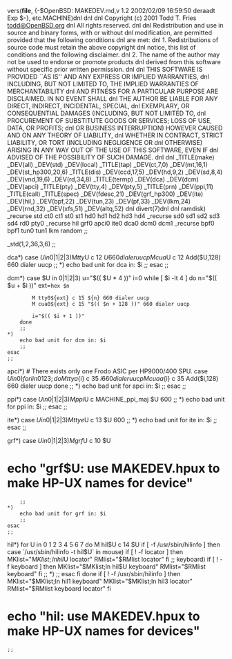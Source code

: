 vers(__file__,
	{-$OpenBSD: MAKEDEV.md,v 1.2 2002/02/09 16:59:50 deraadt Exp $-},
etc.MACHINE)dnl
dnl
dnl Copyright (c) 2001 Todd T. Fries <todd@OpenBSD.org>
dnl All rights reserved.
dnl
dnl Redistribution and use in source and binary forms, with or without
dnl modification, are permitted provided that the following conditions
dnl are met:
dnl 1. Redistributions of source code must retain the above copyright
dnl    notice, this list of conditions and the following disclaimer.
dnl 2. The name of the author may not be used to endorse or promote products
dnl    derived from this software without specific prior written permission.
dnl
dnl THIS SOFTWARE IS PROVIDED ``AS IS'' AND ANY EXPRESS OR IMPLIED WARRANTIES,
dnl INCLUDING, BUT NOT LIMITED TO, THE IMPLIED WARRANTIES OF MERCHANTABILITY
dnl AND FITNESS FOR A PARTICULAR PURPOSE ARE DISCLAIMED.  IN NO EVENT SHALL
dnl THE AUTHOR BE LIABLE FOR ANY DIRECT, INDIRECT, INCIDENTAL, SPECIAL,
dnl EXEMPLARY, OR CONSEQUENTIAL DAMAGES (INCLUDING, BUT NOT LIMITED TO,
dnl PROCUREMENT OF SUBSTITUTE GOODS OR SERVICES; LOSS OF USE, DATA, OR PROFITS;
dnl OR BUSINESS INTERRUPTION) HOWEVER CAUSED AND ON ANY THEORY OF LIABILITY,
dnl WHETHER IN CONTRACT, STRICT LIABILITY, OR TORT (INCLUDING NEGLIGENCE OR
dnl OTHERWISE) ARISING IN ANY WAY OUT OF THE USE OF THIS SOFTWARE, EVEN IF
dnl ADVISED OF THE POSSIBILITY OF SUCH DAMAGE.
dnl
dnl
_TITLE(make)
_DEV(all)
_DEV(std)
_DEV(local)
_TITLE(tap)
_DEV(ct,7,0)
_DEV(mt,16,1)
_DEV(st_hp300,20,6)
_TITLE(dis)
_DEV(ccd,17,5)
_DEV(hd,9,2)
_DEV(sd,8,4)
_DEV(vnd,19,6)
_DEV(rd,34,8)
_TITLE(termp)
_DEV(dca)
_DEV(dcm)
_DEV(apci)
_TITLE(pty)
_DEV(tty,4)
_DEV(pty,5)
_TITLE(prn)
_DEV(ppi,11)
_TITLE(call)
_TITLE(spec)
_DEV(fdesc,21)
_DEV(grf_hp300)
_DEV(ite)
_DEV(hil,)
_DEV(bpf,22)
_DEV(tun,23)
_DEV(pf,33)
_DEV(lkm,24)
_DEV(rnd,32)
_DEV(xfs,51)
_DEV(altq,52)
dnl
divert(7)dnl
dnl
ramdisk)
	_recurse std ct0 ct1 st0 st1 hd0 hd1 hd2 hd3 hd4
	_recurse sd0 sd1 sd2 sd3 sd4 rd0 pty0
	_recurse hil grf0 apci0 ite0 dca0 dcm0 dcm1
	_recurse bpf0 bpf1 tun0 tun1 lkm random
	;;

_std(1,2,36,3,6)
	;;

dca*)
	case $U in
	0|1|2|3)
		M tty$U c 12 $U 660 dialer uucp
		M cua$U c 12 Add($U,128) 660 dialer uucp
		;;
	*)
		echo bad unit for dca in: $i
		;;
	esac
	;;

dcm*)
	case $U in
	0|1|2|3)
		u="$(( $U * 4 ))"
		i=0
		while [ $i -lt 4 ]
		do
			n="$(( $u + $i ))"
			ext=`hex $n`

			M tty0${ext} c 15 ${n} 660 dialer uucp
			M cua0${ext} c 15 "$(( $n + 128 ))" 660 dialer uucp

			i="$(( $i + 1 ))"
		done
		;;
	*)
		echo bad unit for dcm in: $i
		;;
	esac
	;;

apci*)
	# There exists only one Frodo ASIC per HP9000/400 SPU.
	case $U in
	0)
		for i in 0 1 2 3; do
			M ttya${i} c 35 ${i} 660 dialer uucp
			M cuaa${i} c 35 Add($i,128) 660 dialer uucp
		done
		;;
	*)
		echo bad unit for apci in: $i
		;;
	esac
	;;

ppi*)
	case $U in
	0|1|2|3)
		M ppi$U c MACHINE_ppi_maj $U 600
		;;
	*)
		echo bad unit for ppi in: $i
		;;
	esac
	;;

ite*)
	case $U in
	0|1|2|3)
		M ttye$U c 13 $U 600
		;;
	*)
		echo bad unit for ite in: $i
		;;
	esac
	;;

grf*)
	case $U in
	0|1|2|3)
		M grf$U c 10 $U
#		echo "grf$U: use MAKEDEV.hpux to make HP-UX names for device"
		;;
	*)
		echo bad unit for grf in: $i
		;;
	esac
	;;

hil*)
	for U in 0 1 2 3 4 5 6 7
	do
		M hil$U c 14 $U
		if [ -f /usr/sbin/hilinfo ]
		then
			case `/usr/sbin/hilinfo -t hil$U` in
			mouse)
				if [ ! -f locator ]
				then
					MKlist="$MKlist;ln hil$U locator"
					RMlist="$RMlist locator"
				fi
				;;
			keyboard)
				if [ ! -f keyboard ]
				then
					MKlist="$MKlist;ln hil$U keyboard"
					RMlist="$RMlist keyboard"
				fi
				;;
			*)
				;;
			esac
		fi
	done
	if [ ! -f /usr/sbin/hilinfo ]
	then
		MKlist="$MKlist;ln hil1 keyboard"
		MKlist="$MKlist;ln hil3 locator"
		RMlist="$RMlist keyboard locator"
	fi
#	echo "hil: use MAKEDEV.hpux to make HP-UX names for devices"
	;;
